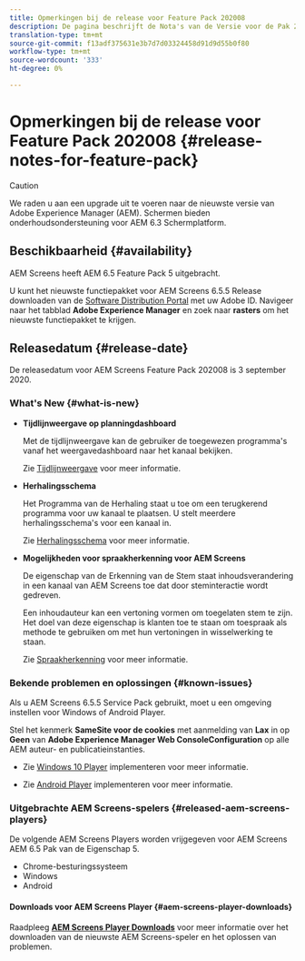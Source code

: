 ```yaml
---
title: Opmerkingen bij de release voor Feature Pack 202008
description: De pagina beschrijft de Nota's van de Versie voor de Pak 202008 van de Eigenschap.
translation-type: tm+mt
source-git-commit: f13adf375631e3b7d7d03324458d91d9d55b0f80
workflow-type: tm+mt
source-wordcount: '333'
ht-degree: 0%

---
```



# Opmerkingen bij de release voor Feature Pack 202008 {#release-notes-for-feature-pack}

>[!CAUTION]
>
>We raden u aan een upgrade uit te voeren naar de nieuwste versie van Adobe Experience Manager (AEM). Schermen bieden onderhoudsondersteuning voor AEM 6.3 Schermplatform.

## Beschikbaarheid {#availability}

AEM Screens heeft AEM 6.5 Feature Pack 5 uitgebracht.

U kunt het nieuwste functiepakket voor AEM Screens 6.5.5 Release downloaden van de [Software Distribution Portal](https://experience.adobe.com/#/downloads/content/software-distribution/en/aem.html) met uw Adobe ID. Navigeer naar het tabblad **Adobe Experience Manager** en zoek naar **rasters** om het nieuwste functiepakket te krijgen.

## Releasedatum {#release-date}

De releasedatum voor AEM Screens Feature Pack 202008 is 3 september 2020.

### What&#39;s New {#what-is-new}

* **Tijdlijnweergave op planningdashboard**

   Met de tijdlijnweergave kan de gebruiker de toegewezen programma&#39;s vanaf het weergavedashboard naar het kanaal bekijken.

   Zie [Tijdlijnweergave](/help/user-guide/channel-assignment-latest-fp.md#timeline-view) voor meer informatie.

* **Herhalingsschema**

   Het Programma van de Herhaling staat u toe om een terugkerend programma voor uw kanaal te plaatsen. U stelt meerdere herhalingsschema&#39;s voor een kanaal in.

   Zie [Herhalingsschema](/help/user-guide/channel-assignment-latest-fp.md#recurrence-schedule) voor meer informatie.

* **Mogelijkheden voor spraakherkenning voor AEM Screens**

   De eigenschap van de Erkenning van de Stem staat inhoudsverandering in een kanaal van AEM Screens toe dat door steminteractie wordt gedreven.

   Een inhoudauteur kan een vertoning vormen om toegelaten stem te zijn. Het doel van deze eigenschap is klanten toe te staan om toespraak als methode te gebruiken om met hun vertoningen in wisselwerking te staan.

   Zie [Spraakherkenning](voice-recognition.md) voor meer informatie.

### Bekende problemen en oplossingen {#known-issues}

Als u AEM Screens 6.5.5 Service Pack gebruikt, moet u een omgeving instellen voor Windows of Android Player.

Stel het kenmerk **SameSite voor de cookies** met aanmelding van **Lax** in op **Geen** van **Adobe Experience Manager Web ConsoleConfiguration** op alle AEM auteur- en publicatieinstanties.

* Zie [Windows 10 Player](implementing-windows-player.md#fp-environment-setup) implementeren voor meer informatie.

* Zie [Android Player](implementing-android-player.md#fp-environment-setup) implementeren voor meer informatie.

### Uitgebrachte AEM Screens-spelers {#released-aem-screens-players}

De volgende AEM Screens Players worden vrijgegeven voor AEM Screens AEM 6.5 Pak van de Eigenschap 5.

* Chrome-besturingssysteem
* Windows
* Android

#### Downloads voor AEM Screens Player  {#aem-screens-player-downloads}

Raadpleeg **[AEM Screens Player Downloads](https://download.macromedia.com/screens/index.html)** voor meer informatie over het downloaden van de nieuwste AEM Screens-speler en het oplossen van problemen.
